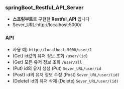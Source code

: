 ### springBoot_Restful_API_Server
- **스프링부트**로 구현한 **Restful_API** 입니다 
- Sever_URL:http://localhost:5000/

### API
- 사용 예) `http://localhost:5000/user/1`
- (Get) id값의 유저 정보 조회 `/user/(id)`
- (Get) 모든 유저 정보 조회 `/user/all`
- (Put) id의 유저 생성 (Put) `Sever_URL/user/id`
- (Post) id의 유저 정보 수정 (Post) `Sever_URL/user/(id)`
- (Delete) id의 유저 삭제 (Delete) `Sever_URL/user/(id)`
